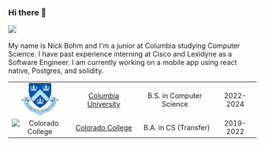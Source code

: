 ### Hi there 👋

[![](https://img.shields.io/badge/LinkedIn-blue)](https://www.linkedin.com/in/nbohm/)

My name is Nick Bohm and I'm a junior at Columbia studying Computer Science. I have past experience interning at Cisco and Lexidyne as a Software Engineer. I am currently working on a mobile app using react native, Postgres, and solidity. 

| | | | |
|:--:|:--:|:--:|:--:|
| <img width="75" src="./columbia.png" alt="Columbia"></img> | [Columbia University](https://www.columbia.edu/) | B.S. in Computer Science | 2022-2024 |
| <img width="75" src="./cc.jpg" alt="Colorado College"></img> | [Colorado College](https://www.coloradocollege.edu/) |  B.A. in CS (Transfer) | 2019-2022 |


